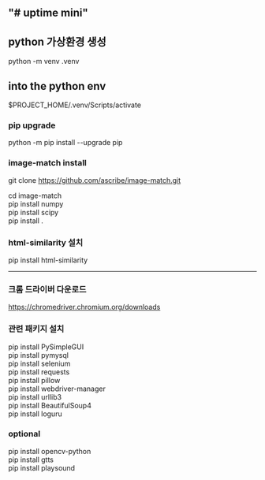 "# uptime mini" 
-----------------
## python 가상환경 생성
python -m venv .venv

## into the python env
$PROJECT_HOME/.venv/Scripts/activate

### pip upgrade
python -m pip install --upgrade pip
 
### image-match install
git clone https://github.com/ascribe/image-match.git

cd image-match  
pip install numpy  
pip install scipy  
pip install .  

### html-similarity 설치
pip install html-similarity  

-------------------------
### 크롬 드라이버 다운로드
https://chromedriver.chromium.org/downloads

### 관련 패키지 설치
pip install PySimpleGUI  
pip install pymysql  
pip install selenium  
pip install requests  
pip install pillow  
pip install webdriver-manager  
pip install urllib3  
pip install BeautifulSoup4  
pip install loguru  


### optional
pip install opencv-python  
pip install gtts  
pip install playsound  
